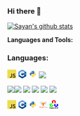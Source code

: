 ### Hi there 👋

<!--
**sayanpr8175/sayanpr8175** is a ✨ _special_ ✨ repository because its `README.md` (this file) appears on your GitHub profile.

Here are some ideas to get you started:

- 🔭 I’m currently working on ...
- 🌱 I’m currently learning ...
- 👯 I’m looking to collaborate on ...
- 🤔 I’m looking for help with ...
- 💬 Ask me about ...
- 📫 How to reach me: ...
- 😄 Pronouns: ...
- ⚡ Fun fact: ...
-->

<!--  -->


[![Sayan's github stats](https://github-readme-stats.vercel.app/api?username=sayanpr8175&show_icons=true&theme=radical)](https://github.com/sayanpr8175/)

**Languages and Tools:**  
### Languages:

<code><img height="20" src="https://raw.githubusercontent.com/github/explore/80688e429a7d4ef2fca1e82350fe8e3517d3494d/topics/javascript/javascript.png"></code>
<code><img height="20" src="https://raw.githubusercontent.com/github/explore/80688e429a7d4ef2fca1e82350fe8e3517d3494d/topics/cpp/cpp.png"></code>
<code><img height="20" src="https://raw.githubusercontent.com/github/explore/80688e429a7d4ef2fca1e82350fe8e3517d3494d/topics/python/python.png"></code>
<img src="https://img.shields.io/badge/c%20-%2300599C.svg?&style=for-the-badge&logo=c&logoColor=white">


<!--
### Frame Works:
### Ml Tool:  
### Computer vision frame works: 
### Web frame works : 
### Operating System:
### DataBase:
### Cloud:
### Work Experience :
### Projects :
### Achievements: 
-->

<img src="https://img.shields.io/badge/html-%23239120.svg?&style=flat-square&logo=html5&logoColor=white"><img src="https://img.shields.io/badge/css-%23239120.svg?&style=flat-square&logo=css3&logoColor=white"> 
<img src="https://img.shields.io/badge/javascript-%23F7DF1E.svg?&style=flat-square&logo=javascript&logoColor=black&labelColor=black">
<img src="https://img.shields.io/badge/bootstrap%20-%23563D7C.svg?&style=for-the-badge&logo=bootstrap&logoColor=white">
<img src="https://img.shields.io/badge/python-%233776AB.svg?&style=flat-square&logo=python&logoColor=white"> 
<img src="https://img.shields.io/badge/c%20-%2300599C.svg?&style=for-the-badge&logo=c&logoColor=white"> 

<code><img height="20" src="https://raw.githubusercontent.com/github/explore/80688e429a7d4ef2fca1e82350fe8e3517d3494d/topics/javascript/javascript.png"></code>
<code><img height="20" src="https://raw.githubusercontent.com/github/explore/80688e429a7d4ef2fca1e82350fe8e3517d3494d/topics/cpp/cpp.png"></code>
<code><img height="20" src="https://raw.githubusercontent.com/github/explore/80688e429a7d4ef2fca1e82350fe8e3517d3494d/topics/python/python.png"></code>
<code><img height="20" src="https://raw.githubusercontent.com/github/explore/80688e429a7d4ef2fca1e82350fe8e3517d3494d/topics/tensorflow/tensorflow.png"></code>
<code><img height="20" src="https://raw.githubusercontent.com/github/explore/80688e429a7d4ef2fca1e82350fe8e3517d3494d/topics/opencv/opencv.png"></code>
